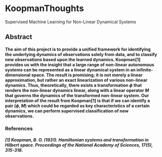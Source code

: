 # KoopmanThoughts
Supervised Machine Learning for Non-Linear Dynamical Systems

## Abstract
#### The aim of this project is to provide a unified framework for identifying the underlying dynamics of observations solely from data, and to classify new observations based upon the learned dynamics. Koopman[1] provides us with the insight that a large range of non-linear autonomous systems can be represented as a linear dynamical system in an infinite-dimensional space. The result is promising; it is not merely a linear approximation, but rather an exact linearization of various non-linear dynamics. Thus, theoretically, there exists a transformation $\phi$ that renders the non-linear dynamics linear, along with a linear operator $M$ that governs the dynamics of the transformed non-linear system. Our interpretation of the result from Koopman[1] is that if we can identify a pair $(\phi, M)$ which could be regarded as key characteristics of a certain dynamics, we can perform supervised classification of new observations.

### References
##### [1] Koopman, B. O. (1931). Hamiltonian systems and transformation in Hilbert space. Proceedings of the National Academy of Sciences, 17(5), 315-318.